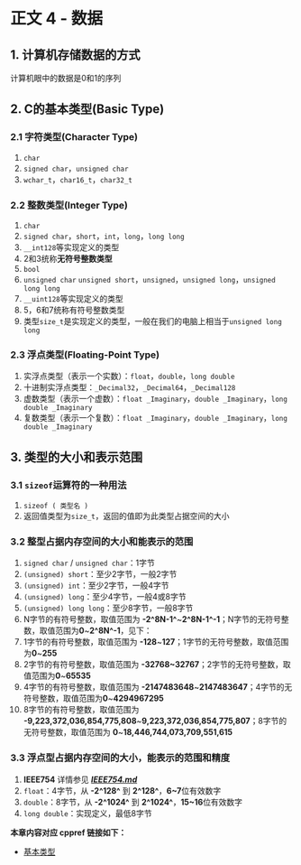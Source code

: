 # 正文 4 - 数据

## 1. 计算机存储数据的方式

计算机眼中的数据是0和1的序列

## 2. C的基本类型(Basic Type)

### 2.1 字符类型(Character Type)

1. `char`
2. `signed char`，`unsigned char`
3. `wchar_t`，`char16_t`，`char32_t`

### 2.2 整数类型(Integer Type)

1. `char`
2. `signed char`，`short`，`int`，`long`，`long long`
3. `__int128`等实现定义的类型
4. 2和3统称**无符号整数类型**
5. `bool`
6. `unsigned char` `unsigned short`，`unsigned`，`unsigned long`，`unsigned long long`
7. `__uint128`等实现定义的类型
8. 5，6和7统称有符号整数类型
9. 类型`size_t`是实现定义的类型，一般在我们的电脑上相当于`unsigned long long`

### 2.3 浮点类型(Floating-Point Type)

1. 实浮点类型（表示一个实数）：`float`，`double`，`long double`
2. 十进制实浮点类型：`_Decimal32`，`_Decimal64`，`_Decimal128`
3. 虚数类型（表示一个虚数）：`float _Imaginary`，`double _Imaginary`，`long double _Imaginary`
4. 复数类型（表示一个复数）：`float _Imaginary`，`double _Imaginary`，`long double _Imaginary`

## 3. 类型的大小和表示范围

### 3.1 `sizeof`运算符的一种用法

1. `sizeof ( 类型名 )`
2. 返回值类型为`size_t`，返回的值即为此类型占据空间的大小

### 3.2 整型占据内存空间的大小和能表示的范围

1. `signed char` / `unsigned char`：1字节
2. `(unsigned) short`：至少2字节，一般2字节
3. `(unsigned) int`：至少2字节，一般4字节
4. `(unsigned) long`：至少4字节，一般4或8字节
5. `(unsigned) long long`：至少8字节，一般8字节
6. N字节的有符号整数，取值范围为 **-2^8N-1^**\~**2^8N-1^-1**；N字节的无符号整数，取值范围为**0**~**2^8N^-1**，见下：
7. 1字节的有符号整数，取值范围为 **-128**\~**127**；1字节的无符号整数，取值范围为**0**\~**255**
8. 2字节的有符号整数，取值范围为 **-32768\~32767**；2字节的无符号整数，取值范围为**0**\~**65535**
9. 4字节的有符号整数，取值范围为 **-2147483648**\~**2147483647**；4字节的无符号整数，取值范围为**0**\~**4294967295**
10. 8字节的有符号整数，取值范围为 **-9,223,372,036,854,775,808**\~**9,223,372,036,854,775,807**；8字节的无符号整数，取值范围为
    **0**\~**18,446,744,073,709,551,615**

### 3.3 浮点型占据内存空间的大小，能表示的范围和精度

1. **IEEE754** 详情参见 [***IEEE754.md***](../../番外/1_IEEE754.md)
2. `float`：4字节，从 **-2^128^** 到 **2^128^**，**6~7**位有效数字
3. `double`：8字节，从 **-2^1024^** 到 **2^1024^**，**15~16**位有效数字
4. `long double`：实现定义，最低8字节

**本章内容对应 cppref 链接如下：**

+ [基本类型](https://zh.cppreference.com/w/c/language/arithmetic_types)
